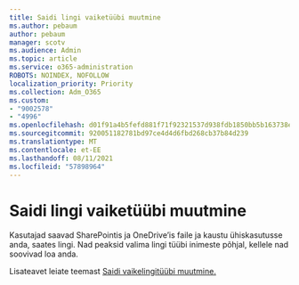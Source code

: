 ```yaml
---
title: Saidi lingi vaiketüübi muutmine
ms.author: pebaum
author: pebaum
manager: scotv
ms.audience: Admin
ms.topic: article
ms.service: o365-administration
ROBOTS: NOINDEX, NOFOLLOW
localization_priority: Priority
ms.collection: Adm_O365
ms.custom:
- "9002578"
- "4996"
ms.openlocfilehash: d01f91a4b5fefd881f71f92321537d938fdb1850bb5b163738e4322312d7f02b
ms.sourcegitcommit: 920051182781bd97ce4d4d6fbd268cb37b84d239
ms.translationtype: MT
ms.contentlocale: et-EE
ms.lasthandoff: 08/11/2021
ms.locfileid: "57898964"
---
```

# <a name="change-the-default-link-type-for-a-site"></a>Saidi lingi vaiketüübi muutmine

Kasutajad saavad SharePointis ja OneDrive’is faile ja kaustu ühiskasutusse anda, saates lingi. Nad peaksid valima lingi tüübi inimeste põhjal, kellele nad soovivad loa anda.

Lisateavet leiate teemast [Saidi vaikelingitüübi muutmine.](https://docs.microsoft.com/sharepoint/change-default-sharing-link)

